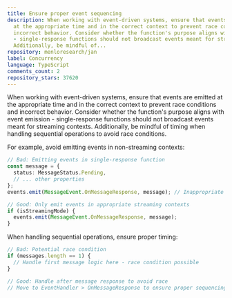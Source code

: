 ```yaml
---
title: Ensure proper event sequencing
description: When working with event-driven systems, ensure that events are emitted
  at the appropriate time and in the correct context to prevent race conditions and
  incorrect behavior. Consider whether the function's purpose aligns with event emission
  - single-response functions should not broadcast events meant for streaming contexts.
  Additionally, be mindful of...
repository: menloresearch/jan
label: Concurrency
language: TypeScript
comments_count: 2
repository_stars: 37620
---
```


When working with event-driven systems, ensure that events are emitted at the appropriate time and in the correct context to prevent race conditions and incorrect behavior. Consider whether the function's purpose aligns with event emission - single-response functions should not broadcast events meant for streaming contexts. Additionally, be mindful of timing when handling sequential operations to avoid race conditions.

For example, avoid emitting events in non-streaming contexts:
```typescript
// Bad: Emitting events in single-response function
const message = {
  status: MessageStatus.Pending,
  // ... other properties
};
events.emit(MessageEvent.OnMessageResponse, message); // Inappropriate for single-response

// Good: Only emit events in appropriate streaming contexts
if (isStreamingMode) {
  events.emit(MessageEvent.OnMessageResponse, message);
}
```

When handling sequential operations, ensure proper timing:
```typescript
// Bad: Potential race condition
if (messages.length == 1) {
  // Handle first message logic here - race condition possible
}

// Good: Handle after message response to avoid race
// Move to EventHandler > OnMessageResponse to ensure proper sequencing
```